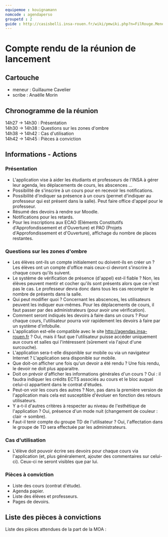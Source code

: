 ```yaml
---
equipemoe : kouignamann
nomcode : agendaperso
groupetd : 2
guide : http://casisbelli.insa-rouen.fr/wiki/pmwiki.php?n=FilRouge.MenerReunionLancement
---
```


# Compte rendu de la réunion de lancement

## Cartouche
 - meneur : Guillaume Cavelier
 - scribe : Anaëlle Morin

## Chronogramme de la réunion

14h27 -> 14h30 : Présentation  
14h30 -> 14h38 : Questions sur les zones d'ombre  
14h38 -> 14h42 : Cas d'utilisation  
14h42 -> 14h45 : Pièces à conviction  

## Informations - Actions

### Présentation

 - L'application vise à aider les étudiants et professeurs de l'INSA à gérer leur agenda, les déplacements de cours, les abscences ...
 - Possibilité de s'inscrire à un cours pour en recevoir les notifications.
 - Possibilité d'indiquer sa présence à un cours (permet d'indiquer au professeur qui est présent dans la salle). Peut faire office d'appel pour le professeur.
 - Résumé des devoirs à rendre sur Moodle.
 - Notifications pour les retards.
 - Pour les inscriptions aux ECAO (Eléments Constitutifs d'Approfondissement et d'Ouverture) et PAO (Projets d'Approfondissement et d'Ouverture), affichage du nombre de places restantes.

### Questions sur les zones d'ombre

 - Les élèves ont-ils un compte initialement ou doivent-ils en créer un ? Les élèves ont un compte d'office mais ceux-ci devront s'inscrire à chaque cours qu'ils suivent.
 - Le système de vérification de présence (d'appel) est-il fiable ? Non, les élèves peuvent mentir et cocher qu'ils sont présents alors que ce n'est pas le cas. Le professeur devra donc dans tous les cas recompter le nombre de présents dans la salle.
 - Qui peut modifier quoi ? Concernant les abscences, les utilisateurs peuvent les indiquer eux-mêmes. Pour les déplacements de cours, il faut passer par des administrateurs (pour avoir une vérification).
 - Comment seront indiqués les devoirs à faire dans un cours ? Pour chaque cours, l'utilisateur pourra voir rapidement les devoirs à faire par un système d'infobulle.
 - L'application est-elle compatible avec le site http://agendas.insa-rouen.fr ? Oui, mais il faut que l'utilisateur puisse accéder uniquement aux cours et salles qui l'intéressent (sûrement via l'ajout d'une surcouche).
 - L'application sera-t-elle disponible sur mobile ou via un navigateur Internet ? L'application sera disponible sur mobile.
 - Que doit-on afficher une fois qu'un devoir a été rendu ? Une fois rendu, le devoir ne doit plus apparaitre.
 - Doit on prévoir d'afficher les informations générales d'un cours ? Oui : il faudra indiquer les crédits ECTS associés au cours et le bloc auquel celui-ci appartient dans le contrat d'études.
 - Peut-on voir les cours des autres ? Non, pas dans la première version de l'application mais cela est susceptible d'évoluer en fonction des retours utilisateurs.
 - Y a-t-il d'autres critères à respecter au niveau de l'esthétique de l'application ? Oui, présence d'un mode nuit (changement de couleur : clair -> sombre).
 - Faut-il tenir compte du groupe TD de l'utilisateur ? Oui, l'affectation dans le groupe de TD sera effectuée par les administrateurs.

### Cas d'utilisation

 - L'élève doit pouvoir écrire ses devoirs pour chaque cours via l'application (et, plus généralement, ajouter des commentaires sur celui-ci). Ceux-ci ne seront visibles que par lui.

### Pièces à conviction

 - Liste des cours (contrat d'étude).
 - Agenda papier.
 - Liste des élèves et professeurs.
 - Pages de devoirs.

## Liste des pièces à convictions

Liste des pièces attendues de la part de la MOA : 
